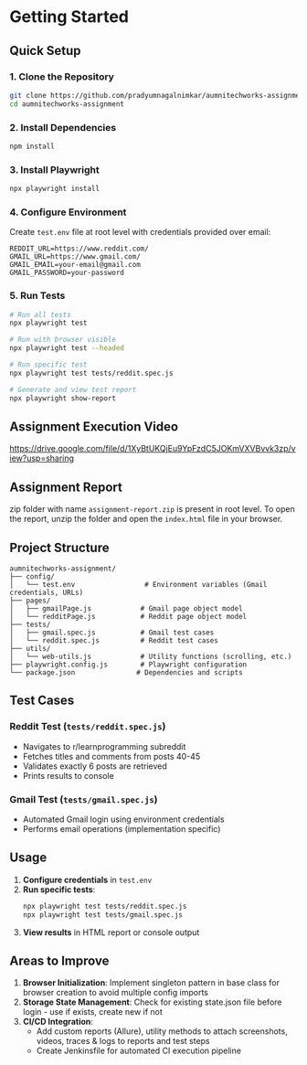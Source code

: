 # Getting Started

## Quick Setup

### 1. Clone the Repository
```bash
git clone https://github.com/pradyumnagalnimkar/aumnitechworks-assignment.git
cd aumnitechworks-assignment
```

### 2. Install Dependencies
```bash
npm install
```

### 3. Install Playwright
```bash
npx playwright install
```

### 4. Configure Environment
Create `test.env` file at root level with credentials provided over email:
```env
REDDIT_URL=https://www.reddit.com/
GMAIL_URL=https://www.gmail.com/
GMAIL_EMAIL=your-email@gmail.com
GMAIL_PASSWORD=your-password
```

### 5. Run Tests
```bash
# Run all tests
npx playwright test

# Run with browser visible
npx playwright test --headed

# Run specific test
npx playwright test tests/reddit.spec.js

# Generate and view test report
npx playwright show-report
```


## Assignment Execution Video
https://drive.google.com/file/d/1XyBtUKQjEu9YpFzdC5JOKmVXVBvvk3zp/view?usp=sharing

## Assignment Report
zip folder with name `assignment-report.zip` is present in root level.
To open the report, unzip the folder and open the `index.html` file in your browser.

## Project Structure

```
aumnitechworks-assignment/
├── config/
│   └── test.env                 # Environment variables (Gmail credentials, URLs)
├── pages/
│   ├── gmailPage.js            # Gmail page object model
│   └── redditPage.js           # Reddit page object model
├── tests/
│   ├── gmail.spec.js           # Gmail test cases
│   └── reddit.spec.js          # Reddit test cases
├── utils/
│   └── web-utils.js            # Utility functions (scrolling, etc.)
├── playwright.config.js        # Playwright configuration
└── package.json               # Dependencies and scripts
```

## Test Cases

### Reddit Test (`tests/reddit.spec.js`)
- Navigates to r/learnprogramming subreddit
- Fetches titles and comments from posts 40-45
- Validates exactly 6 posts are retrieved
- Prints results to console

### Gmail Test (`tests/gmail.spec.js`)
- Automated Gmail login using environment credentials
- Performs email operations (implementation specific)

## Usage

1. **Configure credentials** in `test.env`
2. **Run specific tests**:
   ```bash
   npx playwright test tests/reddit.spec.js
   npx playwright test tests/gmail.spec.js
   ```
3. **View results** in HTML report or console output

## Areas to Improve

1. **Browser Initialization**: Implement singleton pattern in base class for browser creation to avoid multiple config imports
2. **Storage State Management**: Check for existing state.json file before login - use if exists, create new if not
3. **CI/CD Integration**: 
   - Add custom reports (Allure), utility methods to attach screenshots, videos, traces & logs to reports and test steps
   - Create Jenkinsfile for automated CI execution pipeline
